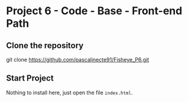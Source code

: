# Project 6 - Code - Base - Front-end Path

## Clone the repository

git clone <https://github.com/pascalinecte91/Fisheye_P6.git>

## Start Project

Nothing to install here, just open the file `index.html`.
